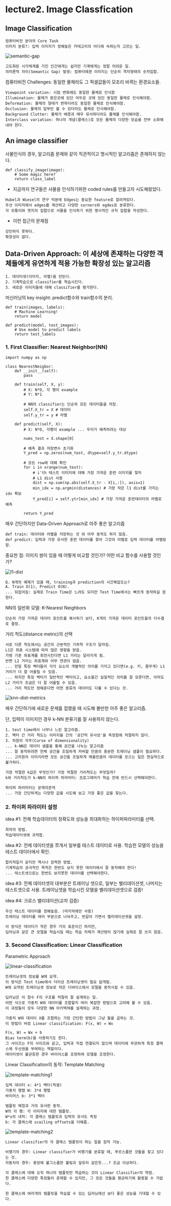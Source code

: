 # lecture2. Image Classfication

## Image Classification

```
컴퓨터비전 분야의 Core Task
이미지 분류?: 입력 이미지가 정해놓은 카테고리의 어디에 속하는지 고르는 일.
```

<img src="./img/lec2/semantic-gap.png" title="semantic-gap"></img>

```
고도화된 시각체계를 가진 인간에게는 쉽지만 기계에게는 정말 어려운 일.
의미론적 차이(Semantic Gap) 발생: 컴퓨터에겐 이미지는 단순히 격자형태의 숫자집합.
```

컴퓨터비전 Challenges: 동일한 물체라도 그 픽셀값들이 모조리 바뀌는 환경요소들.

```
Viewpoint variation: 시점 변화에도 동일한 물체로 인식함
Illumination: 물체가 밝은곳에 있던 어두운 곳에 있던 동일한 물체로 인식해야함.
Deformation: 물체의 형태가 변하더라도 동일한 물체로 인식해야함.
Occlusion: 물체의 일부만 볼 수 있더라도 물체로 인식해야함.
Background Clutter: 물체가 배경과 매우 유사하더라도 물체를 인식해야함.
Interclass variation: 하나의 개념(클래스)로 모든 물체의 다양한 모습을 전부 소화해 내야 한다.
```

## An image classifier

사물인식의 경우, 알고리즘 문제와 같이 직관적이고 명시적인 알고리즘은 존재하지 않는다.

```
def classify_image(image):
	# Some magic here?
	return class_label
```

- 지금까지 연구들은 사물을 인식하기위한 coded rules를 만들고자 시도해왔었다.

```
Hubel과 Wiesel의 연구 덕분에 Edges는 중요한 feature로 알려져있다.
우선 이미지에서 edges를 계산하고 다양한 corners와 egdes로 분류한다.
각 모퉁이와 엣지의 집합으로 사물을 인식하기 위한 명시적인 규칙 집합을 작성한다.
```

- 이런 접근의 문제점

```
강인하지 못하다.
확장성이 없다.
```

## Data-Driven Approach: 이 세상에 존재하는 다양한 객체들에게 유연하게 적용 가능한 확장성 있는 알고리즘

```
1. 데이터셋(이미지, 라벨)을 만든다.
2. 기계학습으로 classifier를 학습시킨다.
3. 새로운 이미지들에 대해 classifier를 평가한다.
```

머신러닝의 key insight: predict함수와 train함수의 분리.

```
def train(images, labels):
	# Machine Learning!
	return model
```

```
def predict(model, test_images):
	# Use model to predict labels
	return test_labels
```

### 1. First Classifier: Nearest Neighbor(NN)

```
import numpy as np

class NearestNeigbor:
    def __init__(self):
        pass
    
    def train(self, X, y):
        # X: N*D, 각 행이 example
        # Y: N*1
        
        # NN의 classifier는 단순히 모든 데이터들을 저장.
        self.X_tr = X # 데이터
        self.y_tr = y # 라벨
        
    def predict(self, X):
        # X: N*D, 각행이 example ... 우리가 예측하려는 대상
        
        nums_test = X.shape[0]
        
        # 예측 결과 저장변수 초기화
        Y_pred = np.zeros(num_test, dtype=self.y_tr.dtype)
        
        # 모든 row에 대해 확인
        for i in xrange(num_test):
            # i'th 테스트 이미지에 대해 가장 가까운 훈련 이미지를 찾자
            # L1 dist 사용
            dist = np.sum(np.abs(self.X_tr - X[i,:]), axis=1)
            min_idx = np.argmin(distances) # 가장 작은 l1 dist를 가지는 idx 확보
            Y_pred[i] = self.ytr[min_idx] # 가장 가까운 훈련데이터의 라벨로 예측
        
        return Y_pred
```

매우 간단하지만 Data-Driven Approach로 아주 좋은 알고리즘

```
def train: 데이터와 라벨을 저장하는 것 외 아무 동작도 하지 않음.
def predict: 입력과 가장 유사한 훈련 데이터를 찾아 그것의 라벨로 입력 데이터를 라벨링함.
```

중요한 점: 이미지 쌍이 있을 때 어떻게 비교할 것인가? 어떤 비교 함수를 사용할 것인가?

<img src="./img/lec2/l1-dist.png" title="l1-dist"></img>

```
Q. N개의 예제가 있을 때, training과 prediction의 시간복잡도는?
A. Train O(1), Predict O(N).
... 뒤집어짐: 실제로 Train Time은 느려도 되지만 Test Time에서는 빠르게 동작하길 원한다.
```

NN의 일반화 모델: K-Nearest Neighbors

```
단순히 가장 가까운 데이터 포인트를 복사하기 보다, K개의 가까운 데이터 포인트들의 다수결로 결정.
```

거리 척도(distance metric)의 선택

```
서로 다른 척도에서는 공간의 근본적인 기하학 구조가 달라짐.
L1은 좌표 시스템에 따라 많은 영향을 받음.
가령 기존 좌표계를 회전시킨다면 L1 거리는 달라지게 됨.
반면 L2 거리는 좌표계와 아무 연관이 없음.
... 만일 특징 벡터들이 각각 요소의 개별적인 의미를 가지고 있다면(e.g. 키, 몸무게) L1 거리가 더 잘 어울릴 수 있음.
... 하지만 특징 벡터가 일반적인 벡터이고, 요소들간 실질적인 의미를 잘 모른다면, 아마도 L2 거리가 조금은 더 잘 어울릴 수 있음.
... 거리 척도만 정해준다면 어떤 종류의 데이터도 다룰 수 있다는 것.
```

<img src="./img/lec2/knn-dist-metrics.png" title="knn-dist-metrics"></img>

매우 간단하기에 새로운 문제를 접했을 때 시도해 볼만한 아주 좋은 알고리즘.

단, 입력이 이미지인 경우 k-NN 분류기를 잘 사용하지 않는다.

```
1. test time에서 너무나 느린 알고리즘.
2. 벡터 간 거리 척도는 이미지들 간의 '공간적 유사성'을 측정함에 적절하지 않다.
3. 차원의 저주(Curse of dimensionality)
... k-NN은 데이터 샘플을 통해 공간을 나누는 알고리즘
... 잘 동작하려면 전체 공간을 조밀하게 커버할 만큼의 충분한 트레이닝 샘플이 필요하다.
... 고차원의 이미지라면 모든 공간을 조밀하게 메울만큼의 데이터를 모으는 일은 현실적으로 불가하다.
```

```
가장 적절한 k값은 무엇인가? 가장 적절한 거리척도는 무엇일까?
k와 거리척도가 k-NN의 하이퍼 파라미터: 프로그래머가 학습 전에 반드시 선택해야한다.

하이퍼 파라미터는 문제의존적
... 가장 간단하게는 다양한 값을 시도해 보고 가장 좋은 값을 찾는다.
```

### 2. 하이퍼 파라미터 설정

idea #1: 전체 학습데이터의 정확도와 성능을 최대화하는 하이퍼파라미터를 선택.

```
최악의 방법.
학습데이터셋에 과적합.
```

idea #2: 전체 데이터셋을 쪼개서 일부를 테스트 데이터로 사용. 학습한 모델의 성능을 테스트 데이터에서 확인.

```
합리적일거 같지만 역시나 끔찍한 방법.
기계학습의 궁극적인 목적은 한번도 보지 못한 데이터에서 잘 동작해야 한다!
... 테스트셋으로는 한번도 보지못한 데이터를 선택해야한다.
```

idea #3: 전체 데이터셋의 대부분은 트레이닝 셋으로, 일부는 밸리데이션셋, 나머지는 테스트셋으로 사용. 트레이닝셋을 학습시킨 모델을 밸리데이션셋으로 검증!

idea #4: 크로스 밸리데이션(교차 검증)

```
우선 테스트 데이터를 정해놓음. (마지막에만 사용)
트레이닝 데이터를 여러 부분으로 나눠주고, 번갈아 가면서 밸리데이션셋을 설정.

이 방식은 데이터가 작은 경우 거의 표준이긴 하지만,
딥러닝과 같은 큰 모델을 학습시킬 때는 학습 자체가 계산량이 많기에 실제로 잘 쓰지 않음.
```

### 3. Second Classification: Linear Classification

Parametric Approach

<img src="./img/lec2/linear-classification.png" title="linear-classification"></img>

```
트레이닝셋의 정보를 W에 요약.
이 방식은 Test time에서 더이상 트레이닝셋이 필요 없게됨.
W에 요약된 트레이닝셋 정보로 작은 디바이스에서 모델을 동작시킬 수 있음.

딥러닝은 이 함수 F의 구조를 적절히 잘 설계하는 일.
어떤 식으로 가중치 W와 데이터를 조합할지 여러 복잡한 방법으로 고려해 볼 수 있음.
이 과정들이 모두 다양한 NN 아키텍쳐를 설계하는 과정.

가중치 W와 데이터 X를 조합하는 가장 간단한 방법이 그냥 둘을 곱하는 것.
이 방법이 바로 Linear classification: F(x, W) = Wx

F(x, W) = Wx + b
Bias term(b)을 사용하기도 한다.
그 사이즈는 F의 사이즈와 같고, 입력과 직접 연결되지 않으며 데이터에 무관하게 특정 클래스에 우선권을 부여하는 역할이다.
데이터셋이 불균등한 경우 바이어스를 조정하여 모델을 조정한다.
```

Linear Classification의 동작: Template Matching

<img src="./img/lec2/template-matching1.jpg" title="template-matching1"></img>

```
입력 데이터 x: 4*1 벡터(픽셀)
가중치 행렬 W: 3*4 행렬
바이어스 b: 3*1 벡터

템플릿 매칭과 거의 유사한 동작.
W의 각 행: 각 이미지에 대한 템플릿.
W*x의 내적: 각 클래스 템플릿과 입력의 유사도 측정
b: 각 클래스에 scailing offsets을 더해줌.
```

<img src="./img/lec2/template-matching2.jpg" title="template-matching2"></img>

```
Linear classifier의 각 클래스 템플릿이 하는 일을 짐작 가능.

비행기의 경우: Linear classifier가 비행기를 분류할 때, 푸르스름한 것들을 찾고 있다는 것.
자동차의 경우: 중앙에 불그스름한 불빛과 앞유리 같은듯...? 조금 이상하다.

각 클래스에 대해 오직 하나의 템플릿만 학습하는 것이 Linear Classifier의 약점.
한 클래스에 다양한 특징들이 존재할 수 있지만, 그 모든 것들을 평균하기에 활용할 수 가없다.

한 클래스에 여러개의 템플릿을 학습할 수 있는 딥러닝에선 보다 좋은 성능을 기대할 수 있다.
```